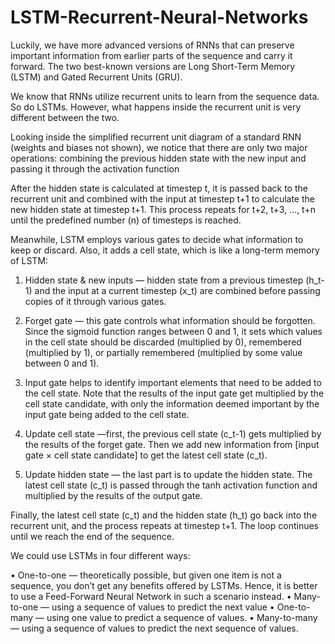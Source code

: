 # LSTM-Recurrent-Neural-Networks
Luckily, we have more advanced versions of RNNs that can preserve important information from earlier parts of the sequence and carry it forward. The two best-known versions are Long Short-Term Memory (LSTM) and Gated Recurrent Units (GRU).

We know that RNNs utilize recurrent units to learn from the sequence data. So do LSTMs. However, what happens inside the recurrent unit is very different between the two.

Looking inside the simplified recurrent unit diagram of a standard RNN (weights and biases not shown), we notice that there are only two major operations: combining the previous hidden state with the new input and passing it through the activation function

After the hidden state is calculated at timestep t, it is passed back to the recurrent unit and combined with the input at timestep t+1 to calculate the new hidden state at timestep t+1. This process repeats for t+2, t+3, …, t+n until the predefined number (n) of timesteps is reached.

Meanwhile, LSTM employs various gates to decide what information to keep or discard. Also, it adds a cell state, which is like a long-term memory of LSTM: 

1.	Hidden state & new inputs — hidden state from a previous timestep (h_t-1) and the input at a current timestep (x_t) are combined before passing copies of it through various gates.
  
2.	Forget gate — this gate controls what information should be forgotten. Since the sigmoid function ranges between 0 and 1, it sets which values in the cell state should be discarded (multiplied by 0), remembered (multiplied by 1), or partially remembered (multiplied by some value between 0 and 1).
	
3.	Input gate helps to identify important elements that need to be added to the cell state. Note that the results of the input gate get multiplied by the cell state candidate, with only the information deemed important by the input gate being added to the cell state.
   
4.	Update cell state —first, the previous cell state (c_t-1) gets multiplied by the results of the forget gate. Then we add new information from [input gate × cell state candidate] to get the latest cell state (c_t).
  
5.	Update hidden state — the last part is to update the hidden state. The latest cell state (c_t) is passed through the tanh activation function and multiplied by the results of the output gate.
   
Finally, the latest cell state (c_t) and the hidden state (h_t) go back into the recurrent unit, and the process repeats at timestep t+1. The loop continues until we reach the end of the sequence.

We could use LSTMs in four different ways:

•	One-to-one — theoretically possible, but given one item is not a sequence, you don’t get any benefits offered by LSTMs. Hence, it is better to use a Feed-Forward Neural Network in such a scenario instead.
•	Many-to-one — using a sequence of values to predict the next value
•	One-to-many — using one value to predict a sequence of values.
•	Many-to-many — using a sequence of values to predict the next sequence of values.

